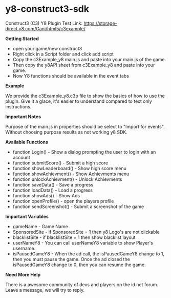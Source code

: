 # y8-construct3-sdk

Construct3 (C3) Y8 Plugin
Test Link: https://storage-direct.y8.com/Gani/html5/c3example/

**Getting Started**

- open your game/new construct3
- Right click in a Script folder and click add script
- Copy the c3Example_y8 main.js and paste into your main.js of the game.
- Then copy the y8API sheet from c3Example_y8 and paste into your game.
- Now Y8 functions should be available in the event tabs

**Example**

We provide the c3Example_y8.c3p file to show the basics of how to use the plugin. Give it a glace, it's easier to understand compared to text only instructions.

**Important Notes**

Purpose of the main.js in properties should be select to "Import for events". Without choosing purpose results as not working y8 SDK.

**Available Functions**

- function Login() - Show a dialog prompting the user to login with an account
- function submitScore() - Submit a high score
- function showLeaderboard() - Show high score menu
- function showAchievment() - Show Achievments menu
- function unlockAchievment() - Unlock Achievments
- function saveData() - Save a progress 
- function loadData() - Load a progress
- function showAds() - Show Ads
- function openProfile() - open the players profile
- function sendScreenshot() - Submit a screenshot of the game

**Important Variables**

- gameName - Game Name
- SponsoredSite -  if SponsoredSite = 1 then y8 Logo's are not clickable
- blacklistSite - if blacklistSite = 1 then show blacklist layout 
- userNameY8 - You can call userNameY8 variable to show Player's username.
- isPausedGameY8 - When the ad call, the isPausedGameY8 change to 1, then you must pause the game. Once the ad closed the isPausedGameY8 change to 0, then you can resume the game.


**Need More Help**

There is a awesome community of devs and players on the id.net forum. Leave a message, we will try to reply.
